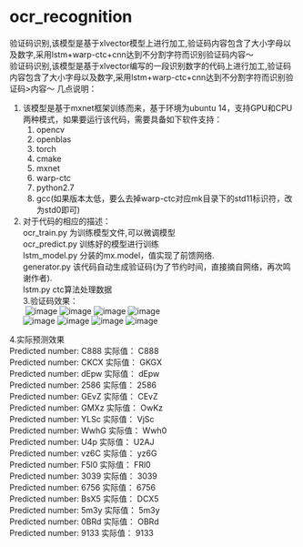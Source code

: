 # ocr_recognition   
   验证码识别,该模型是基于xlvector模型上进行加工,验证码内容包含了大小字母以及数字,采用lstm+warp-ctc+cnn达到不分割字符而识别验证码内容～  
   验证码识别,该模型是基于xlvector编写的一段识别数字的代码上进行加工,验证码内容包含了大小字母以及数字,采用lstm+warp-ctc+cnn达到不分割字符而识别验证码>内容～ 
  几点说明：  
 1. 该模型是基于mxnet框架训练而来，基于环境为ubuntu 14，支持GPU和CPU两种模式，如果要运行该代码，需要具备如下软件支持：   
       1. opencv  
       2. openblas   
       3. torch  
       4. cmake  
       5. mxnet  
       6. warp-ctc   
       7. python2.7   
       8. gcc(如果版本太低，要么去掉warp-ctc对应mk目录下的std11标识符，改为std0即可)   
 2. 对于代码的相应的描述：   
       ocr_train.py     为训练模型文件,可以微调模型  
       ocr_predict.py   训练好的模型进行训练   
       lstm_model.py    分装的mx.model，值实现了前馈网络.   
       generator.py     该代码自动生成验证码(为了节约时间，直接摘自网络，再次鸣谢作者).   
       lstm.py          ctc算法处理数据      
 3.验证码效果：  
  ![image](https://github.com/gongxijun/ocr_recognition/blob/master/img_data/iamge/0_1SbM.jpg) 
  ![image](https://github.com/gongxijun/ocr_recognition/blob/master/img_data/iamge/14_EfQu.jpg) 
  ![image](https://github.com/gongxijun/ocr_recognition/blob/master/img_data/iamge/4_z9Dt.jpg) 
  ![image](https://github.com/gongxijun/ocr_recognition/blob/master/img_data/iamge/15_mJbV.jpg)   
  ![image](https://github.com/gongxijun/ocr_recognition/blob/master/img_data/iamge/20_e7dW.jpg) 
  ![image](https://github.com/gongxijun/ocr_recognition/blob/master/img_data/iamge/26_VYxG.jpg) 
  ![image](https://github.com/gongxijun/ocr_recognition/blob/master/img_data/iamge/38_dyRT.jpg) 
  ![image](https://github.com/gongxijun/ocr_recognition/blob/master/img_data/iamge/47_0062.jpg)   
     
4.实际预测效果    
 Predicted number: C888  实际值： C888  
 Predicted number: CKCX  实际值： GKGX  
 Predicted number: dEpw  实际值： dEpw  
 Predicted number: 2586  实际值： 2586  
 Predicted number: GEvZ  实际值： CEvZ  
 Predicted number: GMXz  实际值： OwKz  
 Predicted number: YLSc  实际值： VjSc  
 Predicted number: WwhG  实际值： Wwh0  
 Predicted number: U4p  实际值： U2AJ   
 Predicted number: vz6C  实际值： yz6G  
 Predicted number: F5l0  实际值： FRl0  
 Predicted number: 3039  实际值： 3039   
 Predicted number: 6756  实际值： 6756  
 Predicted number: BsX5  实际值： DCX5  
 Predicted number: 5m3y  实际值： 5m3y  
 Predicted number: 0BRd  实际值： OBRd  
 Predicted number: 9133  实际值： 9133  
